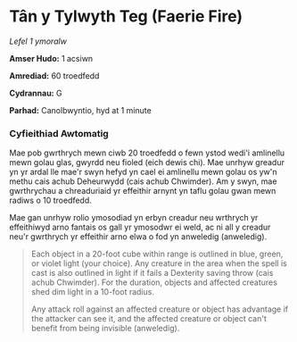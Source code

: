 # Tân y Tylwyth Teg (Faerie Fire)

*Lefel 1 ymoralw*

**Amser Hudo:** 1 acsiwn

**Amrediad:** 60 troedfedd

**Cydrannau:** G

**Parhad:** Canolbwyntio, hyd at 1 minute

### Cyfieithiad Awtomatig

Mae pob gwrthrych mewn ciwb 20 troedfedd o fewn ystod wedi'i amlinellu mewn golau glas, gwyrdd neu fioled (eich dewis chi). Mae unrhyw greadur yn yr ardal lle mae'r swyn hefyd yn cael ei amlinellu mewn golau os yw'n methu cais achub Deheurwydd (cais achub Chwimder). Am y swyn, mae gwrthrychau a chreaduriaid yr effeithir arnynt yn taflu golau gwan mewn radiws o 10 troedfedd.

Mae gan unrhyw rolio ymosodiad yn erbyn creadur neu wrthrych yr effeithiwyd arno fantais os gall yr ymosodwr ei weld, ac ni all y creadur neu'r gwrthrych yr effeithir arno elwa o fod yn anweledig (anweledig).

>  Each object in a 20-foot cube within range is outlined in blue, green, or violet light (your choice). Any creature in the area when the spell is cast is also outlined in light if it fails a Dexterity saving throw (cais achub Chwimder). For the duration, objects and affected creatures shed dim light in a 10-foot radius.
>  
>  Any attack roll against an affected creature or object has advantage if the attacker can see it, and the affected creature or object can't benefit from being invisible (anweledig).